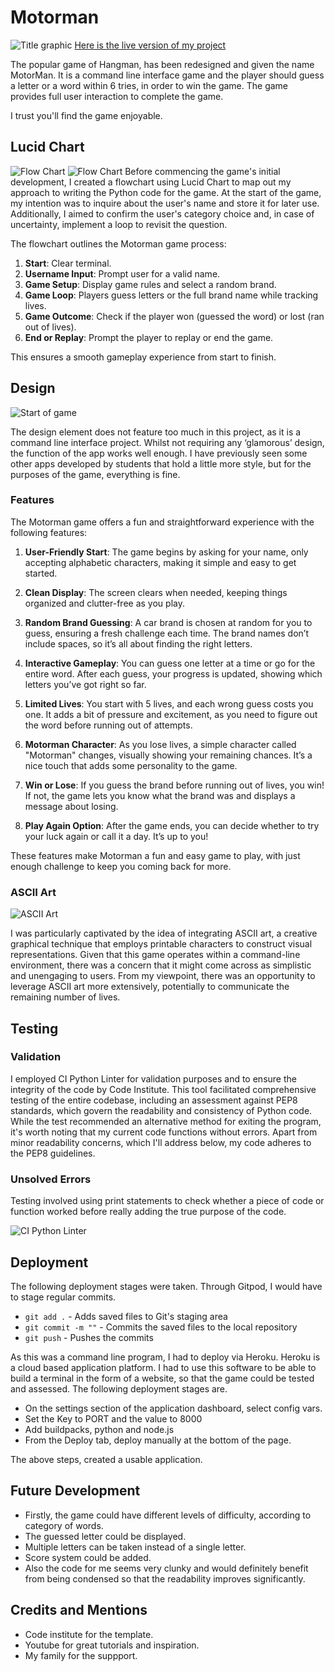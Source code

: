 # Motorman

![Title graphic](/assets/images/title.JPG)
[Here is the live version of my project](https://motorman-002301103e6a.herokuapp.com/)

The popular game of Hangman, has been redesigned and given the name MotorMan. It is a command line interface game and the player should guess a letter or a word within 6 tries, in order to win the game. The game  provides full user interaction to complete the game.

I trust you'll find the game enjoyable.

## Lucid Chart

![Flow Chart](/assets/images/lucid%20chart%201.png)
![Flow Chart](/assets/images/Lucid%20chart%202.png)
Before commencing the game's initial development, I created a flowchart using Lucid Chart to map out my approach to writing the Python code for the game. At the start of the game, my intention was to inquire about the user's name and store it for later use. Additionally, I aimed to confirm the user's category choice and, in case of uncertainty, implement a loop to revisit the question.

The flowchart outlines the Motorman game process:

1. **Start**: Clear terminal.
2. **Username Input**: Prompt user for a valid name.
3. **Game Setup**: Display game rules and select a random brand.
4. **Game Loop**: Players guess letters or the full brand name while tracking lives.
5. **Game Outcome**: Check if the player won (guessed the word) or lost (ran out of lives).
6. **End or Replay**: Prompt the player to replay or end the game.

This ensures a smooth gameplay experience from start to finish.

## Design

![Start of game](/assets/images/Motorman.JPG)

The design element does not feature too much in this project, as it is a command line interface project. Whilst not requiring any ‘glamorous’ design, the function of the app works well enough. I have previously seen some other apps developed by students that hold a little more style, but for the purposes of the game, everything is fine.

### Features

The Motorman game offers a fun and straightforward experience with the following features:

1. **User-Friendly Start**: The game begins by asking for your name, only accepting alphabetic characters, making it simple and easy to get started.

2. **Clean Display**: The screen clears when needed, keeping things organized and clutter-free as you play.

3. **Random Brand Guessing**: A car brand is chosen at random for you to guess, ensuring a fresh challenge each time. The brand names don’t include spaces, so it’s all about finding the right letters.

4. **Interactive Gameplay**: You can guess one letter at a time or go for the entire word. After each guess, your progress is updated, showing which letters you’ve got right so far.

5. **Limited Lives**: You start with 5 lives, and each wrong guess costs you one. It adds a bit of pressure and excitement, as you need to figure out the word before running out of attempts.

6. **Motorman Character**: As you lose lives, a simple character called "Motorman" changes, visually showing your remaining chances. It’s a nice touch that adds some personality to the game.

7. **Win or Lose**: If you guess the brand before running out of lives, you win! If not, the game lets you know what the brand was and displays a message about losing.

8. **Play Again Option**: After the game ends, you can decide whether to try your luck again or call it a day. It’s up to you!

These features make Motorman a fun and easy game to play, with just enough challenge to keep you coming back for more.

### ASCII Art

![ASCII Art](/assets/images/ASCII.JPG)

I was particularly captivated by the idea of integrating ASCII art, a creative graphical technique that employs printable characters to construct visual representations. Given that this game operates within a command-line environment, there was a concern that it might come across as simplistic and unengaging to users. From my viewpoint, there was an opportunity to leverage ASCII art more extensively, potentially to communicate the remaining number of lives.

## Testing

### Validation

I employed CI Python Linter for validation purposes and to ensure the integrity of the code by Code Institute. This tool facilitated comprehensive testing of the entire codebase, including an assessment against PEP8 standards, which govern the readability and consistency of Python code. While the test recommended an alternative method for exiting the program, it's worth noting that my current code functions without errors. Apart from minor readability concerns, which I'll address below, my code adheres to the PEP8 guidelines.
### Unsolved Errors

Testing involved using print statements to check whether a piece of code or function worked before really adding the true purpose of the code. 

![CI Python Linter](/assets/images/error.png)



## Deployment

The following deployment stages were taken. Through Gitpod, I would have to stage regular commits.

* `git add .` - Adds saved files to Git's staging area
* `git commit -m ""` - Commits the saved files to the local repository
* `git push` - Pushes the commits

As this was a command line program, I had to deploy via Heroku. Heroku is a cloud based application platform. I had to use this software to be able to build a terminal in the form of a website, so that the game could be tested and assessed. The following deployment stages are.

* On the settings section of the application dashboard, select config vars.
* Set the Key to PORT and the value to 8000
* Add buildpacks, python and node.js
* From the Deploy tab, deploy manually at the bottom of the page.

The above steps, created a usable application.

## Future Development

* Firstly, the game could have different levels of difficulty, according to category of 
  words.
* The guessed letter could be displayed.
* Multiple letters can be taken instead of a single letter.
* Score system could be added.
* Also the code for me seems very clunky and would definitely benefit from being condensed 
  so that the readability improves significantly.

## Credits and Mentions

* Code institute for the template.
* Youtube for great tutorials and inspiration.
* My family for the suppport.
